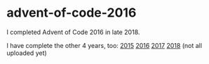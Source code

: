 # advent-of-code-2016

I completed Advent of Code 2016 in late 2018.

I have complete the other 4 years, too:
[2015](https://github.com/RobinRH/advent-of-code-2015)
[2016](https://github.com/RobinRH/advent-of-code-2016)
[2017](https://github.com/RobinRH/advent-of-code-2017)
[2018](https://github.com/RobinRH/advent-of-code-2018) (not all uploaded yet)
